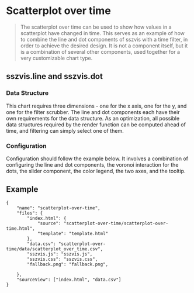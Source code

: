 # Scatterplot over time

> The scatterplot over time can be used to show how values in a scatterplot have changed in time. This serves as an example of how to combine the line and dot components of sszvis with a time filter, in order to achieve the desired design. It is not a component itself, but it is a combination of several other components, used together for a very customizable chart type.

## sszvis.line and sszvis.dot

### Data Structure

This chart requires three dimensions - one for the x axis, one for the y, and one for the filter scrubber. The line and dot components each have their own requirements for the data structure. As an optimization, all possible data structures required by the render function can be computed ahead of time, and filtering can simply select one of them.

### Configuration

Configuration should follow the example below. It involves a combination of configuring the line and dot components, the voronoi interaction for the dots, the slider component, the color legend, the two axes, and the tooltip.

## Example

```project
{
    "name": "scatterplot-over-time",
    "files": {
        "index.html": {
            "source": "scatterplot-over-time/scatterplot-over-time.html",
            "template": "template.html"
        },
        "data.csv": "scatterplot-over-time/data/scatterplot_over_time.csv",
        "sszvis.js": "sszvis.js",
        "sszvis.css": "sszvis.css",
        "fallback.png": "fallback.png",
        
    },
    "sourceView": ["index.html", "data.csv"]
}
```
